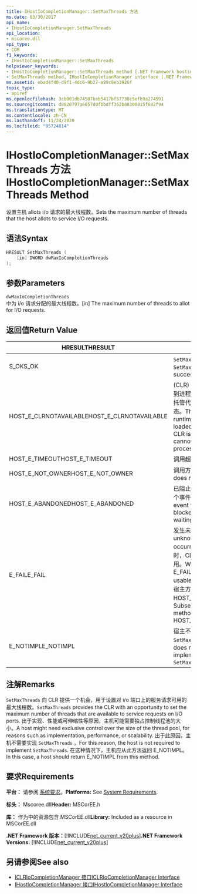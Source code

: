 ```yaml
---
title: IHostIoCompletionManager::SetMaxThreads 方法
ms.date: 03/30/2017
api_name:
- IHostIoCompletionManager.SetMaxThreads
api_location:
- mscoree.dll
api_type:
- COM
f1_keywords:
- IHostIoCompletionManager::SetMaxThreads
helpviewer_keywords:
- IHostIoCompletionManager::SetMaxThreads method [.NET Framework hosting]
- SetMaxThreads method, IHostIoCompletionManager interface [.NET Framework hosting]
ms.assetid: ebad4f40-d9f1-4dc6-9b27-a89c9eb3926f
topic_type:
- apiref
ms.openlocfilehash: 3cb001db74587beb5417bf57738c5efb9a274591
ms.sourcegitcommit: d8020797a6657d0fbbdff362b80300815f682f94
ms.translationtype: MT
ms.contentlocale: zh-CN
ms.lasthandoff: 11/24/2020
ms.locfileid: "95724814"
---
```

# <a name="ihostiocompletionmanagersetmaxthreads-method"></a><span data-ttu-id="3ff5a-102">IHostIoCompletionManager::SetMaxThreads 方法</span><span class="sxs-lookup"><span data-stu-id="3ff5a-102">IHostIoCompletionManager::SetMaxThreads Method</span></span>

<span data-ttu-id="3ff5a-103">设置主机 allots i/o 请求的最大线程数。</span><span class="sxs-lookup"><span data-stu-id="3ff5a-103">Sets the maximum number of threads that the host allots to service I/O requests.</span></span>  
  
## <a name="syntax"></a><span data-ttu-id="3ff5a-104">语法</span><span class="sxs-lookup"><span data-stu-id="3ff5a-104">Syntax</span></span>  
  
```cpp  
HRESULT SetMaxThreads (  
    [in] DWORD dwMaxIoCompletionThreads  
);  
```  
  
## <a name="parameters"></a><span data-ttu-id="3ff5a-105">参数</span><span class="sxs-lookup"><span data-stu-id="3ff5a-105">Parameters</span></span>  

 `dwMaxIoCompletionThreads`  
 <span data-ttu-id="3ff5a-106">中为 i/o 请求分配的最大线程数。</span><span class="sxs-lookup"><span data-stu-id="3ff5a-106">[in] The maximum number of threads to allot for I/O requests.</span></span>  
  
## <a name="return-value"></a><span data-ttu-id="3ff5a-107">返回值</span><span class="sxs-lookup"><span data-stu-id="3ff5a-107">Return Value</span></span>  
  
|<span data-ttu-id="3ff5a-108">HRESULT</span><span class="sxs-lookup"><span data-stu-id="3ff5a-108">HRESULT</span></span>|<span data-ttu-id="3ff5a-109">说明</span><span class="sxs-lookup"><span data-stu-id="3ff5a-109">Description</span></span>|  
|-------------|-----------------|  
|<span data-ttu-id="3ff5a-110">S_OK</span><span class="sxs-lookup"><span data-stu-id="3ff5a-110">S_OK</span></span>|<span data-ttu-id="3ff5a-111">`SetMaxThreads` 已成功返回。</span><span class="sxs-lookup"><span data-stu-id="3ff5a-111">`SetMaxThreads` returned successfully.</span></span>|  
|<span data-ttu-id="3ff5a-112">HOST_E_CLRNOTAVAILABLE</span><span class="sxs-lookup"><span data-stu-id="3ff5a-112">HOST_E_CLRNOTAVAILABLE</span></span>|<span data-ttu-id="3ff5a-113"> (CLR) 的公共语言运行时未加载到进程中，或 CLR 处于无法运行托管代码或成功处理调用的状态。</span><span class="sxs-lookup"><span data-stu-id="3ff5a-113">The common language runtime (CLR) has not been loaded into a process, or the CLR is in a state in which it cannot run managed code or process the call successfully.</span></span>|  
|<span data-ttu-id="3ff5a-114">HOST_E_TIMEOUT</span><span class="sxs-lookup"><span data-stu-id="3ff5a-114">HOST_E_TIMEOUT</span></span>|<span data-ttu-id="3ff5a-115">调用超时。</span><span class="sxs-lookup"><span data-stu-id="3ff5a-115">The call timed out.</span></span>|  
|<span data-ttu-id="3ff5a-116">HOST_E_NOT_OWNER</span><span class="sxs-lookup"><span data-stu-id="3ff5a-116">HOST_E_NOT_OWNER</span></span>|<span data-ttu-id="3ff5a-117">调用方不拥有该锁。</span><span class="sxs-lookup"><span data-stu-id="3ff5a-117">The caller does not own the lock.</span></span>|  
|<span data-ttu-id="3ff5a-118">HOST_E_ABANDONED</span><span class="sxs-lookup"><span data-stu-id="3ff5a-118">HOST_E_ABANDONED</span></span>|<span data-ttu-id="3ff5a-119">已阻止的线程或纤程正在等待某个事件时，该事件被取消。</span><span class="sxs-lookup"><span data-stu-id="3ff5a-119">An event was canceled while a blocked thread or fiber was waiting on it.</span></span>|  
|<span data-ttu-id="3ff5a-120">E_FAIL</span><span class="sxs-lookup"><span data-stu-id="3ff5a-120">E_FAIL</span></span>|<span data-ttu-id="3ff5a-121">发生未知的灾难性故障。</span><span class="sxs-lookup"><span data-stu-id="3ff5a-121">An unknown catastrophic failure occurred.</span></span> <span data-ttu-id="3ff5a-122">当方法返回 E_FAIL 时，CLR 在该进程内将不再可用。</span><span class="sxs-lookup"><span data-stu-id="3ff5a-122">When a method returns E_FAIL, the CLR is no longer usable within the process.</span></span> <span data-ttu-id="3ff5a-123">对宿主方法的后续调用会返回 HOST_E_CLRNOTAVAILABLE。</span><span class="sxs-lookup"><span data-stu-id="3ff5a-123">Subsequent calls to hosting methods return HOST_E_CLRNOTAVAILABLE.</span></span>|  
|<span data-ttu-id="3ff5a-124">E_NOTIMPL</span><span class="sxs-lookup"><span data-stu-id="3ff5a-124">E_NOTIMPL</span></span>|<span data-ttu-id="3ff5a-125">宿主不提供的实现 `SetMaxThreads` 。</span><span class="sxs-lookup"><span data-stu-id="3ff5a-125">The host does not provide an implementation of `SetMaxThreads`.</span></span>|  
  
## <a name="remarks"></a><span data-ttu-id="3ff5a-126">注解</span><span class="sxs-lookup"><span data-stu-id="3ff5a-126">Remarks</span></span>  

 <span data-ttu-id="3ff5a-127">`SetMaxThreads` 向 CLR 提供一个机会，用于设置对 i/o 端口上的服务请求可用的最大线程数。</span><span class="sxs-lookup"><span data-stu-id="3ff5a-127">`SetMaxThreads` provides the CLR with an opportunity to set the maximum number of threads that are available to service requests on I/O ports.</span></span> <span data-ttu-id="3ff5a-128">出于实现、性能或可伸缩性等原因，主机可能需要独占控制线程池的大小。</span><span class="sxs-lookup"><span data-stu-id="3ff5a-128">A host might need exclusive control over the size of the thread pool, for reasons such as implementation, performance, or scalability.</span></span> <span data-ttu-id="3ff5a-129">出于此原因，主机不需要实现 `SetMaxThreads` 。</span><span class="sxs-lookup"><span data-stu-id="3ff5a-129">For this reason, the host is not required to implement `SetMaxThreads`.</span></span> <span data-ttu-id="3ff5a-130">在这种情况下，主机应从此方法返回 E_NOTIMPL。</span><span class="sxs-lookup"><span data-stu-id="3ff5a-130">In this case, a host should return E_NOTIMPL from this method.</span></span>  
  
## <a name="requirements"></a><span data-ttu-id="3ff5a-131">要求</span><span class="sxs-lookup"><span data-stu-id="3ff5a-131">Requirements</span></span>  

 <span data-ttu-id="3ff5a-132">**平台：** 请参阅 [系统要求](../../get-started/system-requirements.md)。</span><span class="sxs-lookup"><span data-stu-id="3ff5a-132">**Platforms:** See [System Requirements](../../get-started/system-requirements.md).</span></span>  
  
 <span data-ttu-id="3ff5a-133">**标头：** Mscoree.dll</span><span class="sxs-lookup"><span data-stu-id="3ff5a-133">**Header:** MSCorEE.h</span></span>  
  
 <span data-ttu-id="3ff5a-134">**库：** 作为中的资源包含 MSCorEE.dll</span><span class="sxs-lookup"><span data-stu-id="3ff5a-134">**Library:** Included as a resource in MSCorEE.dll</span></span>  
  
 <span data-ttu-id="3ff5a-135">**.NET Framework 版本：**[!INCLUDE[net_current_v20plus](../../../../includes/net-current-v20plus-md.md)]</span><span class="sxs-lookup"><span data-stu-id="3ff5a-135">**.NET Framework Versions:** [!INCLUDE[net_current_v20plus](../../../../includes/net-current-v20plus-md.md)]</span></span>  
  
## <a name="see-also"></a><span data-ttu-id="3ff5a-136">另请参阅</span><span class="sxs-lookup"><span data-stu-id="3ff5a-136">See also</span></span>

- [<span data-ttu-id="3ff5a-137">ICLRIoCompletionManager 接口</span><span class="sxs-lookup"><span data-stu-id="3ff5a-137">ICLRIoCompletionManager Interface</span></span>](iclriocompletionmanager-interface.md)
- [<span data-ttu-id="3ff5a-138">IHostIoCompletionManager 接口</span><span class="sxs-lookup"><span data-stu-id="3ff5a-138">IHostIoCompletionManager Interface</span></span>](ihostiocompletionmanager-interface.md)
